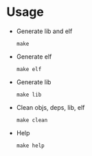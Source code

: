 # Usage #

* Generate lib and elf

  `make`

* Generate elf
  
  `make elf`

* Generate lib
  
  `make lib`

* Clean objs, deps, lib, elf
  
  `make clean`

* Help
  
  `make help`

